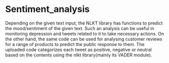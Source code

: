 # Sentiment_analysis

Depending on the given text input, the NLKT library has functions to predict the mood/sentiment of the given text. Such an analysis can be useful in monitoring depression and tweets related to it to take necessary actions. On the other hand, the same code can be used for analysing customer reviews for a range of products to predict the public response to them. 
The uploaded code categorizes each tweet as positive, negative or neutral based on the contents using the nlkt library(mainly its VADER module).
